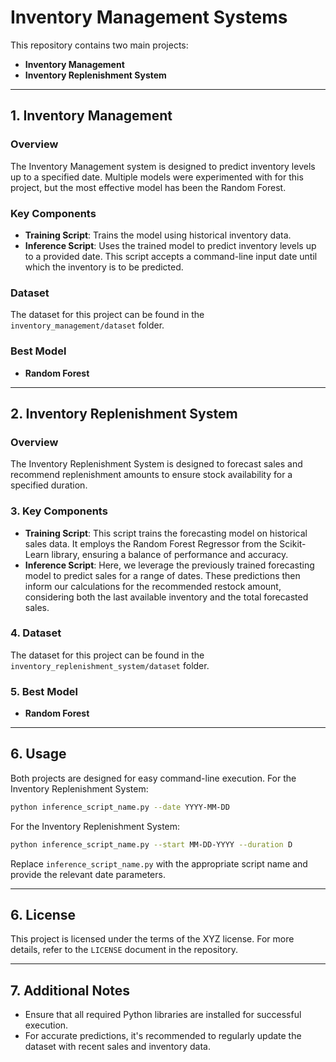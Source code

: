 # Inventory Management Systems

This repository contains two main projects:
- **Inventory Management**
- **Inventory Replenishment System**

---

## 1. Inventory Management

### Overview
The Inventory Management system is designed to predict inventory levels up to a specified date. Multiple models were experimented with for this project, but the most effective model has been the Random Forest.

### Key Components

- **Training Script**: Trains the model using historical inventory data.
- **Inference Script**: Uses the trained model to predict inventory levels up to a provided date. This script accepts a command-line input date until which the inventory is to be predicted.

### Dataset
The dataset for this project can be found in the `inventory_management/dataset` folder.

### Best Model
- **Random Forest**

---

## 2. Inventory Replenishment System

### Overview
The Inventory Replenishment System is designed to forecast sales and recommend replenishment amounts to ensure stock availability for a specified duration.

### 3. Key Components

- **Training Script**: This script trains the forecasting model on historical sales data. It employs the Random Forest Regressor from the Scikit-Learn library, ensuring a balance of performance and accuracy.
- **Inference Script**: Here, we leverage the previously trained forecasting model to predict sales for a range of dates. These predictions then inform our calculations for the recommended restock amount, considering both the last available inventory and the total forecasted sales.

### 4. Dataset
The dataset for this project can be found in the `inventory_replenishment_system/dataset` folder.

### 5. Best Model
- **Random Forest**

---

## 6. Usage
Both projects are designed for easy command-line execution. 
For the Inventory Replenishment System:
```bash
python inference_script_name.py --date YYYY-MM-DD
```

For the Inventory Replenishment System:
```bash
python inference_script_name.py --start MM-DD-YYYY --duration D
```
Replace `inference_script_name.py` with the appropriate script name and provide the relevant date parameters.

---

## 6. License
This project is licensed under the terms of the XYZ license. For more details, refer to the `LICENSE` document in the repository.

---

## 7. Additional Notes
- Ensure that all required Python libraries are installed for successful execution.
- For accurate predictions, it's recommended to regularly update the dataset with recent sales and inventory data.
